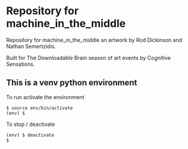 # Repository for machine_in_the_middle

Repository for machine_in_the_middle an artwork by Rod Dickinson and Nathan Semertzidis.

Built for The Downloadable Brain season of art events by Cognitive Sensations.

## This is a venv python environment
To run activate the environment
```console
$ source env/bin/activate
(env) $
```

To stop / deactivate
```console
(env) $ deactivate
$
```

